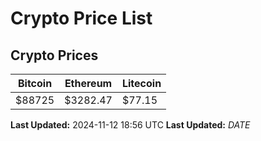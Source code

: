 # Crypto Price List

## Crypto Prices
| Bitcoin | Ethereum | Litecoin |
| ------- | -------- | -------- |
| $88725 | $3282.47 | $77.15 |
**Last Updated:** 2024-11-12 18:56 UTC
**Last Updated:** $DATE$
